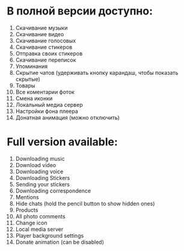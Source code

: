 # В полной версии доступно:

1. Скачивание музыки
2. Скачивание видео
3. Скачивание голосовых
4. Скачивание стикеров
5. Отправка своих стикеров
6. Скачивание переписок
7. Упоминания
8. Скрытие чатов (удерживать кнопку карандаш, чтобы показать скрытые)
9. Товары
10. Все коментарии фоток
11. Смена иконки
12. Локальный медиа сервер
13. Настройки фона плеера
14. Донатная анимация (можно отключить)

# Full version available:

1. Downloading music
2. Download video
3. Downloading voice
4. Downloading Stickers
5. Sending your stickers
6. Downloading correspondence
7. Mentions
8. Hide chats (hold the pencil button to show hidden ones)
9. Products
10. All photo comments
11. Change icon
12. Local media server
13. Player background settings
14. Donate animation (can be disabled)
